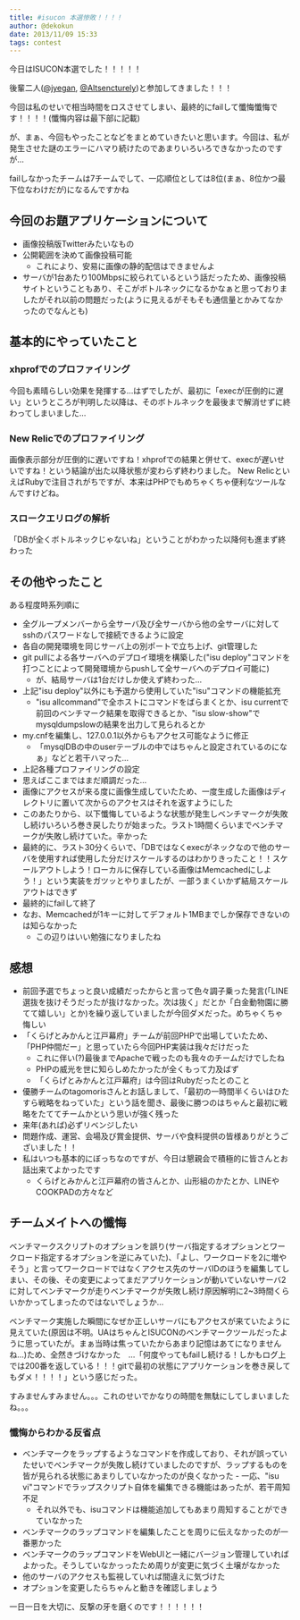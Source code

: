 ```yaml
---
title: #isucon 本選惨敗！！！！
author: @dekokun
date: 2013/11/09 15:33
tags: contest
---
```


今日はISUCON本選でした！！！！！

後輩二人([@jyegan](https://twitter.com/jyegan), [@Altsencturely](https://twitter.com/Altsencturel://twitter.com/Altsencturely))と参加してきました！！！

今回は私のせいで相当時間をロスさせてしまい、最終的にfailして懺悔懺悔です！！！！(懺悔内容は最下部に記載)

が、まぁ、今回もやったことなどをまとめていきたいと思います。今回は、私が発生させた謎のエラーにハマり続けたのであまりいろいろできなかったのですが…

failしなかったチームは7チームでして、一応順位としては8位(まぁ、8位かつ最下位なわけだが)になるんですかね

## 今回のお題アプリケーションについて

- 画像投稿版Twitterみたいなもの
- 公開範囲を決めて画像投稿可能
    - これにより、安易に画像の静的配信はできませんよ
- サーバが1台あたり100Mbpsに絞られているという話だったため、画像投稿サイトということもあり、そこがボトルネックになるかなぁと思っておりましたがそれ以前の問題だった(ように見えるがそもそも通信量とかみてなかったのでなんとも)

## 基本的にやっていたこと

### xhprofでのプロファイリング

今回も素晴らしい効果を発揮する…はずでしたが、最初に「execが圧倒的に遅い」というところが判明した以降は、そのボトルネックを最後まで解消せずに終わってしまいました…

### New Relicでのプロファイリング

画像表示部分が圧倒的に遅いですね！xhprofでの結果と併せて、execが遅いせいですね！という結論が出た以降状態が変わらず終わりました。
New RelicといえばRubyで注目されがちですが、本来はPHPでもめちゃくちゃ便利なツールなんですけどね。

### スロークエリログの解析

「DBが全くボトルネックじゃないね」ということがわかった以降何も進まず終わった

## その他やったこと

ある程度時系列順に

- 全グループメンバーから全サーバ及び全サーバから他の全サーバに対してsshのパスワードなしで接続できるように設定
- 各自の開発環境を同じサーバ上の別ポートで立ち上げ、git管理した
- git pullによる各サーバへのデプロイ環境を構築した("isu deploy"コマンドを打つことによって開発環境からpushして全サーバへのデプロイ可能に)
    - が、結局サーバは1台だけしか使えず終わった…
- 上記"isu deploy"以外にも予選から使用していた"isu"コマンドの機能拡充
    - "isu allcommand"で全ホストにコマンドをばらまくとか、isu currentで前回のベンチマーク結果を取得できるとか、"isu slow-show"でmysqldumpslowの結果を出力して見られるとか
- my.cnfを編集し、127.0.0.1以外からもアクセス可能なように修正
    - 「mysqlDBの中のuserテーブルの中ではちゃんと設定されているのになぁ」などと若干ハマった…
- 上記各種プロファイリングの設定
- 思えばここまではまだ順調だった…
- 画像にアクセスが来る度に画像生成していたため、一度生成した画像はディレクトリに置いて次からのアクセスはそれを返すようにした
- このあたりから、以下懺悔しているような状態が発生しベンチマークが失敗し続けいろいろ巻き戻したりが始まった。ラスト1時間くらいまでベンチマークが失敗し続けていた。辛かった
- 最終的に、ラスト30分くらいで、「DBではなくexecがネックなので他のサーバを使用すれば使用した分だけスケールするのはわかりきったこと！！スケールアウトしよう！ローカルに保存している画像はMemcachedにしよう！」という実装をガツッとやりましたが、一部うまくいかず結局スケールアウトはできず
- 最終的にfailして終了
- なお、Memcachedが1キーに対してデフォルト1MBまでしか保存できないのは知らなかった
    - この辺りはいい勉強になりましたね

## 感想

- 前回予選でちょっと良い成績だったからと言って色々調子乗った発言(「LINE選抜を抜けそうだったが抜けなかった。次は抜く」だとか「白金動物園に勝てて嬉しい」とか)を繰り返していましたが今回ダメだった。めちゃくちゃ悔しい
- 「くらげとみかんと江戸幕府」チームが前回PHPで出場していたため、「PHP仲間だー」と思っていたら今回PHP実装は我々だけだった
    - これに伴い(?)最後までApacheで戦ったのも我々のチームだけでしたね
    - PHPの威光を世に知らしめたかったが全くもって力及ばず
    - 「くらげとみかんと江戸幕府」は今回はRubyだったとのこと
- 優勝チームのtagomorisさんとお話しまして、「最初の一時間半くらいはひたすら戦略をねっていた」という話を聞き、最後に勝つのはちゃんと最初に戦略をたててチームかという思いが強く残った
- 来年(あれば)必ずリベンジしたい
- 問題作成、運営、会場及び賞金提供、サーバや食料提供の皆様ありがとうございました！！
- 私はいつも基本的にぼっちなのですが、今日は懇親会で積極的に皆さんとお話出来てよかったです
    - くらげとみかんと江戸幕府の皆さんとか、山形組のかたとか、LINEやCOOKPADの方々など

## チームメイトへの懺悔

ベンチマークスクリプトのオプションを誤り(サーバ指定するオプションとワークロード指定するオプションを逆にみていた)、「よし、ワークロードを2に増やそう」と言ってワークロードではなくアクセス先のサーバIDのほうを編集してしまい、その後、その変更によってまだアプリケーションが動いていないサーバ2に対してベンチマークが走りベンチマークが失敗し続け原因解明に2~3時間くらいかかってしまったのではないでしょうか…

ベンチマーク実施した瞬間になぜか正しいサーバにもアクセスが来ていたように見えていた(原因は不明。UAはちゃんとISUCONのベンチマークツールだったように思っていたが。まぁ当時は焦っていたからあまり記憶はあてになりませんね…)ため、全然きづけなかった　…「何度やってもfailし続ける！しかもログ上では200番を返している！！！gitで最初の状態にアプリケーションを巻き戻してもダメ！！！！」という感じだった。

すみませんすみません。。。これのせいでかなりの時間を無駄にしてしまいましたね。。。

### 懺悔からわかる反省点

- ベンチマークをラップするようなコマンドを作成しており、それが誤っていたせいでベンチマークが失敗し続けていましたのですが、ラップするものを皆が見られる状態にあまりしていなかったのが良くなかった    - 一応、"isu vi"コマンドでラップスクリプト自体を編集できる機能はあったが、若干周知不足
    - それ以外でも、isuコマンドは機能追加してもあまり周知することができていなかった
- ベンチマークのラップコマンドを編集したことを周りに伝えなかったのが一番悪かった
- ベンチマークのラップコマンドをWebUIと一緒にバージョン管理していればよかった。そうしていなかっったため周りが変更に気づく土壌がなかった
- 他のサーバのアクセスも監視していれば間違えに気づけた
- オプションを変更したらちゃんと動きを確認しましょう


一日一日を大切に、反撃の牙を磨くのです！！！！！！
